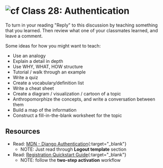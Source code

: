 # ![cf](http://i.imgur.com/7v5ASc8.png) Class 28: Authentication

To turn in your reading "Reply" to this discussion by teaching something that you learned. Then review what one of your classmates learned, and leave a comment.

Some ideas for how you might want to teach:
- Use an analogy
- Explain a detail in depth
- Use WHY, WHAT, HOW structure
- Tutorial / walk through an example
- Write a quiz
- Create a vocabulary/definition list
- Write a cheat sheet
- Create a diagram / visualization / cartoon of a topic
- Anthropomorphize the concepts, and write a conversation between them
- Build a map of the information
- Construct a fill-in-the-blank worksheet for the topic

## Resources
- Read: [MDN - Django Authentication](https://developer.mozilla.org/en-US/docs/Learn/Server-side/Django/Authentication){:target="_blank"}
    - NOTE: Just read through **Logout template** section
- Read: [Registration Quickstart Guide](https://django-registration.readthedocs.io/en/3.0/quickstart.html){:target="_blank"}
    - NOTE: follow the **two-step activation** workflow

